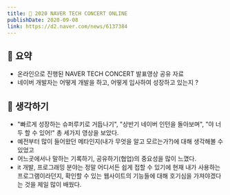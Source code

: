 ```yaml
---
title: 👤 2020 NAVER TECH CONCERT ONLINE
publishDate: 2020-09-08
link: https://d2.naver.com/news/6137384
---
```

## 📝 요약 
- 온라인으로 진행된 NAVER TECH CONCERT 발표영상 공유 자료 
- 네이버 개발자는 어떻게 개발을 하고, 어떻게 입사하여 성장하고 있는지 ? 

## 🤔 생각하기 
- "빠르게 성장하는 슈퍼루키로 거듭나기", "상반기 네이버 인턴을 돌아보며", "야 너두 할 수 있어!" 총 세가지 영상을 보았다. 
- 예전부터 많이 들어왔던 메타인지(내가 무엇을 알고 모르는가?)에 대해 생각해볼 수 있었고 
- 어느곳에서나 말하는 기록하기, 공유하기(협업)의 중요성을 많이 느꼈다. 
- it 개발, 프로그래밍 분야는 정말 어디서든 쉽게 접할 수 있기에 현재 내가 사용하는 프로그램이라던지, 확인할 수 있는 웹사이트의 기능들에 대해 호기심을 가져야겠다는 것을 제일 많이 배웠다.  

